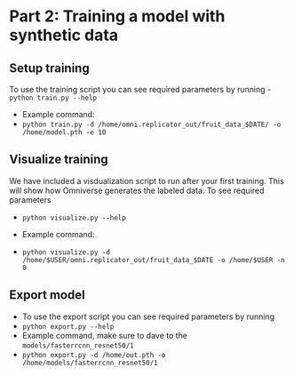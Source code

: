 # Part 2: Training a model with synthetic data

## Setup training
To use the training script you can see required parameters by running
 -`python train.py --help`

- Example command:
 - `python train.py -d /home/omni.replicator_out/fruit_data_$DATE/ -o /home/model.pth -e 10`

## Visualize training
We have included a visdualization script to run after your first training. This will show how Omniverse generates the labeled data. To see required parameters
- `python visualize.py --help`

- Example command:
 - `python visualize.py -d /home/$USER/omni.replicator_out/fruit_data_$DATE -o /home/$USER -n 0`

## Export model
- To use the export script you can see required parameters by running
 - `python export.py --help`
- Example command, make sure to dave to the `models/fasterrcnn_resnet50/1`
 - `python export.py -d /home/out.pth -o /home/models/fasterrcnn_resnet50/1`